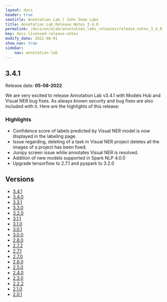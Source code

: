 ```yaml
---
layout: docs
header: true
seotitle: Annotation Lab | John Snow Labs
title: Annotation Lab Release Notes 3.4.0
permalink: /docs/en/alab/annotation_labs_releases/release_notes_3_4_0
key: docs-licensed-release-notes
modify_date: 2022-08-01
show_nav: true
sidebar:
    nav: annotation-lab
---
```


<div class="h3-box" markdown="1">

## 3.4.1

Release date: **05-08-2022**

We are very excited to release Annotation Lab v3.4.1 with Models Hub and Visual NER bug fixes. As always known security and bug fixes are also included with it. Here are the highlights of this release:

### Highlights
- Confidence score of labels predicted by Visual NER model is now displayed in the labeling page.
- Issue regarding, deleting of a task in Visual NER project deletes all the images of a project has been fixed.
- Jumpy screen issue while annotates Visual NER is resolved.
- Addition of new models supported in Spark NLP 4.0.0
- Upgrade tensorflow to 2.7.1 and pyspark to 3.2.0


</div><div class="prev_ver h3-box" markdown="1">

## Versions

</div>

<ul class="pagination owl-carousel pagination_big">
    <li class="active"><a href="release_notes_3_4_1">3.4.1</a></li>
    <li><a href="release_notes_3_4_0">3.4.0</a></li>
    <li><a href="release_notes_3_3_1">3.3.1</a></li>
    <li><a href="release_notes_3_3_0">3.3.0</a></li>
    <li><a href="release_notes_3_2_0">3.2.0</a></li>
    <li><a href="release_notes_3_1_1">3.1.1</a></li>
    <li><a href="release_notes_3_1_0">3.1.0</a></li>
    <li><a href="release_notes_3_0_1">3.0.1</a></li>
    <li><a href="release_notes_3_0_0">3.0.0</a></li>
    <li><a href="release_notes_2_8_0">2.8.0</a></li>
    <li><a href="release_notes_2_7_2">2.7.2</a></li>
    <li><a href="release_notes_2_7_1">2.7.1</a></li>
    <li><a href="release_notes_2_7_0">2.7.0</a></li>
    <li><a href="release_notes_2_6_0">2.6.0</a></li>
    <li><a href="release_notes_2_5_0">2.5.0</a></li>
    <li><a href="release_notes_2_4_0">2.4.0</a></li>
    <li><a href="release_notes_2_3_0">2.3.0</a></li>
    <li><a href="release_notes_2_2_2">2.2.2</a></li>
    <li><a href="release_notes_2_1_0">2.1.0</a></li>
    <li><a href="release_notes_2_0_1">2.0.1</a></li>
</ul>